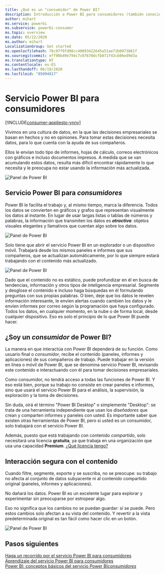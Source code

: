 ```yaml
---
title: ¿Qué es un "consumidor" de Power BI?
description: Introducción a Power BI para consumidores (también conocidos como usuarios finales o usuarios empresariales).
author: mihart
ms.service: powerbi
ms.subservice: powerbi-consumer
ms.topic: overview
ms.date: 05/22/2020
ms.author: mihart
LocalizationGroup: Get started
ms.openlocfilehash: 76c97f9fd98cc40893422645a51ae71b0973881f
ms.sourcegitcommit: eff98b49e794c7c07670dcfb871f43cb06ed9d3a
ms.translationtype: HT
ms.contentlocale: es-ES
ms.lasthandoff: 06/19/2020
ms.locfileid: "85094817"
---
```

# <a name="the-power-bi-service-for-consumers"></a>Servicio Power BI para consumidores

[!INCLUDE[consumer-appliesto-ynny](../includes/consumer-appliesto-ynny.md)]

Vivimos en una cultura de datos, en la que las decisiones empresariales se basan en hechos y no en opiniones. Para tomar estas decisiones necesita datos, para lo que cuenta con la ayuda de sus compañeros.     
 
Ellos le envían todo tipo de informes, hojas de cálculo, correos electrónicos con gráficos e incluso documentos impresos. A medida que se van acumulando estos datos, resulta más difícil encontrar rápidamente lo que necesita y le preocupa no estar usando la información más actualizada.  
 
![Panel de Power BI](media/end-user-consumer/power-bi-consumer-pipes.png)

## <a name="the-power-bi-service-for-consumers"></a>Servicio Power BI para *consumidores*

Power BI le facilita el trabajo y, al mismo tiempo, marca la diferencia. Todos los datos se convierten en gráficos y grafos que representan visualmente los datos al instante. En lugar de usar largas listas o tablas de números y palabras, la información que transmiten los datos es ***atractiva***: objetos visuales elegantes y llamativos que cuentan algo sobre los datos. 

![Panel de Power BI](media/end-user-consumer/power-bi-consumer-examples.png)
 
Solo tiene que abrir el servicio Power BI en un explorador o un dispositivo móvil. Trabajará desde los mismos paneles e informes que sus compañeros, que se actualizan automáticamente, por lo que siempre estará trabajando con el contenido más actualizado.   

![Panel de Power BI](media/end-user-consumer/power-bi-funnel.png)

Dado que el contenido no es estático, puede profundizar en él en busca de tendencias, información y otros tipos de inteligencia empresarial. Segmente y desglose el contenido e incluso haga búsquedas en él formulando preguntas con sus propias palabras. O bien, deje que los datos le revelen información interesante, le envíen alertas cuando cambien los datos y le envíen informes por correo según la programación que haya configurado. Todos los datos, en cualquier momento, en la nube o de forma local, desde cualquier dispositivo. Eso es solo el principio de lo que Power BI puede hacer. 

## <a name="am-i-a-power-bi-consumer"></a>¿Soy un *consumidor* de Power BI?

La manera en que interactúa con Power BI dependerá de su función. Como usuario final o *consumidor*, recibe el contenido (paneles, informes y aplicaciones) de sus compañeros de trabajo. Puede trabajar en la versión en línea o móvil de Power BI, que se denomina servicio Power BI, revisando este contenido e interactuando con él para tomar decisiones empresariales. 
   
Como consumidor, no tendrá acceso a todas las funciones de Power BI. Y eso está bien, porque su trabajo no consiste en crear paneles e informes, sino que usará el servicio Power BI para el análisis, la supervisión, la exploración y la toma de decisiones. 

Sin duda, oirá el término "Power BI Desktop" o simplemente "Desktop": se trata de una herramienta independiente que usan los *diseñadores* que crean y comparten informes y paneles con usted.  Es importante saber que existen otras herramientas de Power BI, pero si usted es un consumidor, solo trabajará con el servicio Power BI. 

Además, puesto que está trabajando con contenido *compartido*, solo necesitará una licencia **gratuita**, ya que trabaja en una organización que usa una capacidad **Premium**. [¿Qué licencia tengo?](end-user-license.md)


## <a name="safely-interact-with-content"></a>Interacción segura con el contenido 
Cuando filtre, segmente, exporte y se suscriba, no se preocupe: su trabajo no afecta al conjunto de datos subyacente ni al contenido compartido original (paneles, informes y aplicaciones).  

No dañará los datos.  Power BI es un excelente lugar para explorar y experimentar sin preocuparse por estropear algo.  
 
Eso no significa que los cambios no se puedan guardar: sí se puede. Pero estos cambios solo afectan a su vista del contenido. Y revertir a la vista predeterminada original es tan fácil como hacer clic en un botón.  

![Panel de Power BI](media/end-user-consumer/power-bi-reset.png)


## <a name="next-steps"></a>Pasos siguientes

[Haga un recorrido por el servicio Power BI para consumidores](end-user-reading-view.md)    
[Aprendizaje del servicio Power BI para consumidores](https://docs.microsoft.com/learn/paths/consume-data-with-power-bi/)    
[Power BI: conceptos básicos del servicio Power BI*consumidores*](end-user-basic-concepts.md)    


